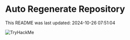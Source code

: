 # Auto Regenerate Repository

This README was last updated: 2024-10-26 07:51:04

 ![TryHackMe](https://tryhackme.com/badge/533634)